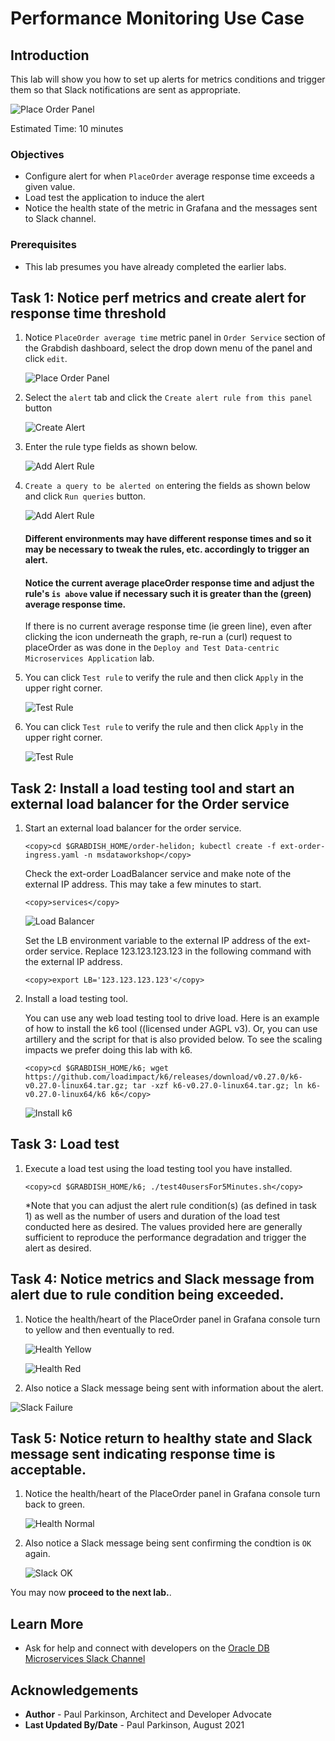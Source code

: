 # Performance Monitoring Use Case

## Introduction

This lab will show you how to set up alerts for metrics conditions and trigger them so that Slack notifications are sent as appropriate.

![Place Order Panel](images/alertrulerelationship.png " ")

Estimated Time:  10 minutes

### Objectives

-   Configure alert for when `PlaceOrder` average response time exceeds a given value.
-   Load test the application to induce the alert
-   Notice the health state of the metric in Grafana and the messages sent to Slack channel.
  
  
### Prerequisites

- This lab presumes you have already completed the earlier labs.

## Task 1: Notice perf metrics and create alert for response time threshold

1. Notice `PlaceOrder average time` metric panel in `Order Service` section of the Grabdish dashboard, select the drop down menu of the panel and click `edit`.

    ![Place Order Panel](images/placeorderpanel.png " ")
   
2. Select the `alert` tab and click the `Create alert rule from this panel` button

    ![Create Alert](images/creatalertrulefromthispanel.png " ")
       
3. Enter the rule type fields as shown below.

    ![Add Alert Rule](images/ruletype.png " ")
       
4. `Create a query to be alerted on` entering the fields as shown below and click `Run queries` button.

    ![Add Alert Rule](images/createquery.png " ")

   #### Different environments may have different response times and so it may be necessary to tweak the rules, etc. accordingly to trigger an alert.
   #### Notice the current average placeOrder response time and adjust the rule's `is above` value if necessary such it is greater than the (green) average response time.

   If there is no current average response time (ie green line), even after clicking the icon underneath the graph, re-run a (curl) request to placeOrder as was done in the `Deploy and Test Data-centric Microservices Application` lab.


6. You can click `Test rule` to verify the rule and then click `Apply` in the upper right corner.

    ![Test Rule](images/testrule.png " ")
       
7. You can click `Test rule` to verify the rule and then click `Apply` in the upper right corner.

    ![Test Rule](images/testrule.png " ")


## Task 2:  Install a load testing tool and start an external load balancer for the Order service

1. Start an external load balancer for the order service.

    ```
    <copy>cd $GRABDISH_HOME/order-helidon; kubectl create -f ext-order-ingress.yaml -n msdataworkshop</copy>
    ```

    Check the ext-order LoadBalancer service and make note of the external IP address. This may take a few minutes to start.

    ```
    <copy>services</copy>
    ```

    ![Load Balancer](images/ingress-nginx-loadbalancer-externalip.png " ")

    Set the LB environment variable to the external IP address of the ext-order service. Replace 123.123.123.123 in the following command with the external IP address.

    ```
    <copy>export LB='123.123.123.123'</copy>
    ```


2. Install a load testing tool.  

    You can use any web load testing tool to drive load. Here is an example of how to install the k6 tool ((licensed under AGPL v3). Or, you can use artillery and the script for that is also provided below. To see the scaling impacts we prefer doing this lab with k6.

	```
	<copy>cd $GRABDISH_HOME/k6; wget https://github.com/loadimpact/k6/releases/download/v0.27.0/k6-v0.27.0-linux64.tar.gz; tar -xzf k6-v0.27.0-linux64.tar.gz; ln k6-v0.27.0-linux64/k6 k6</copy>
	```

	![Install k6](images/install-k6.png " ")

 
## Task 3: Load test 

1.  Execute a load test using the load testing tool you have installed.  

    ```
    <copy>cd $GRABDISH_HOME/k6; ./test40usersFor5Minutes.sh</copy>
    ```
    
    *Note that you can adjust the alert rule condition(s) (as defined in task 1) as well as the number of users and duration of the load test conducted here as desired.
    The values provided here are generally sufficient to reproduce the performance degradation and trigger the alert as desired.

## Task 4: Notice metrics and Slack message from alert due to rule condition being exceeded.

1. Notice the health/heart of the PlaceOrder panel in Grafana console turn to yellow and then eventually to red.

   ![Health Yellow](images/yellowheart.png " ")
     
   ![Health Red](images/redheart.png " ")
     
 2. Also notice a Slack message being sent with information about the alert.
     
   ![Slack Failure](images/slackfailure.png " ")

## Task 5: Notice return to healthy state and Slack message sent indicating response time is acceptable.

1. Notice the health/heart of the PlaceOrder panel in Grafana console turn back to green.

   ![Health Normal](images/placeorderhealthbacktonormal.png " ")
   
2. Also notice a Slack message being sent confirming the condtion is `OK` again.
   
   ![Slack OK](images/slackmessagehealthbacktonormal.png " ")

You may now **proceed to the next lab.**.

## Learn More

* Ask for help and connect with developers on the [Oracle DB Microservices Slack Channel](https://bit.ly/oracle-db-microservices-help-slack)   

## Acknowledgements
* **Author** - Paul Parkinson, Architect and Developer Advocate
* **Last Updated By/Date** - Paul Parkinson, August 2021

